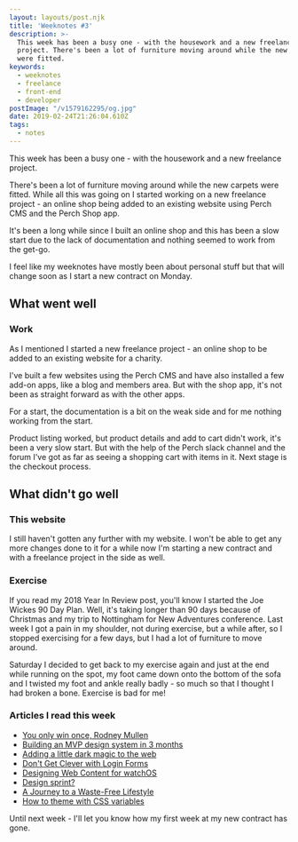 ```yaml
---
layout: layouts/post.njk
title: 'Weeknotes #3'
description: >-
  This week has been a busy one - with the housework and a new freelance
  project. There's been a lot of furniture moving around while the new carpets
  were fitted.
keywords:
  - weeknotes
  - freelance
  - front-end
  - developer
postImage: "/v1579162295/og.jpg"
date: 2019-02-24T21:26:04.610Z
tags:
  - notes
---
```

This week has been a busy one - with the housework and a new freelance project.

There's been a lot of furniture moving around while the new carpets were fitted. While all this was going on I started working on a new freelance project - an online shop being added to an existing website using Perch CMS and the Perch Shop app.

It's been a long while since I built an online shop and this has been a slow start due to the lack of documentation and nothing seemed to work from the get-go.

I feel like my weeknotes have mostly been about personal stuff but that will change soon as I start a new contract on Monday.


## What went well

### Work
As I mentioned I started a new freelance project - an online shop to be added to an existing website for a charity.

I've built a few websites using the Perch CMS and have also installed a few add-on apps, like a blog and members area. But with the shop app, it's not been as straight forward as with the other apps.

For a start, the documentation is a bit on the weak side and for me nothing working from the start.

Product listing worked, but product details and add to cart didn't work, it's been a very slow start. But with the help of the Perch slack channel and the forum I've got as far as seeing a shopping cart with items in it. Next stage is the checkout process.


## What didn't go well

### This website
I still haven't gotten any further with my website. I won't be able to get any more changes done to it for a while now I'm starting a new contract and with a freelance project in the side as well.

### Exercise
If you read my 2018 Year In Review post, you'll know I started the Joe Wickes 90 Day Plan. Well, it's taking longer than 90 days because of Christmas and my trip to Nottingham for New Adventures conference. Last week I got a pain in my shoulder, not during exercise, but a while after, so I stopped exercising for a few days, but I had a lot of furniture to move around.

Saturday I decided to get back to my exercise again and just at the end while running on the spot, my foot came down onto the bottom of the sofa and I twisted my foot and ankle really badly - so much so that I thought I had broken a bone. Exercise is bad for me!


### Articles I read this week
- [You only win once, Rodney Mullen](https://justinjackson.ca/rodney-mullen "You only win once, Rodney Mullen")
- [Building an MVP design system in 3 months](https://uxdesign.cc/reflections-on-building-an-mvp-design-system-in-3-months-dd1b7660537c "Building an MVP design system in 3 months")
- [Adding a little dark magic to the web](https://medium.com/@dizzyup/adding-a-little-dark-magic-to-the-web-8eb82ce5fd91 "Adding a little dark magic to the web")
- [Don't Get Clever with Login Forms](https://bradfrost.com/blog/post/dont-get-clever-with-login-forms/ "Don't Get Clever with Login Forms")
- [Designing Web Content for watchOS](https://erikrunyon.com/2018/06/designing-web-content-for-watchos/ "Designing Web Content for watchOS")
- [Design sprint?](https://adactio.com/journal/14841 "Design sprint?")
- [A Journey to a Waste-Free Lifestyle](https://www.sarasoueidan.com/desk/waste-free/ "A Journey to a Waste-Free Lifestyle")
- [How to theme with CSS variables](https://www.browserlondon.com/blog/2019/01/15/css-variables-theming/ "How to theme with CSS variables")

Until next week - I'll let you know how my first week at my new contract has gone.
